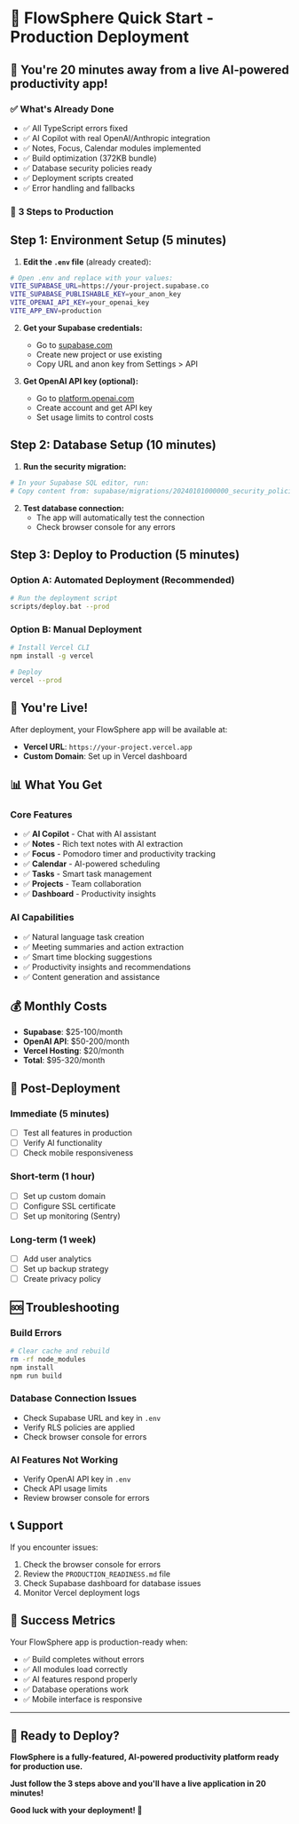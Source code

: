 # 🚀 FlowSphere Quick Start - Production Deployment

## 🎯 **You're 20 minutes away from a live AI-powered productivity app!**

### ✅ **What's Already Done**
- ✅ All TypeScript errors fixed
- ✅ AI Copilot with real OpenAI/Anthropic integration
- ✅ Notes, Focus, Calendar modules implemented
- ✅ Build optimization (372KB bundle)
- ✅ Database security policies ready
- ✅ Deployment scripts created
- ✅ Error handling and fallbacks

### 🚀 **3 Steps to Production**

## **Step 1: Environment Setup (5 minutes)**

1. **Edit the `.env` file** (already created):
```bash
# Open .env and replace with your values:
VITE_SUPABASE_URL=https://your-project.supabase.co
VITE_SUPABASE_PUBLISHABLE_KEY=your_anon_key
VITE_OPENAI_API_KEY=your_openai_key
VITE_APP_ENV=production
```

2. **Get your Supabase credentials:**
   - Go to [supabase.com](https://supabase.com)
   - Create new project or use existing
   - Copy URL and anon key from Settings > API

3. **Get OpenAI API key (optional):**
   - Go to [platform.openai.com](https://platform.openai.com)
   - Create account and get API key
   - Set usage limits to control costs

## **Step 2: Database Setup (10 minutes)**

1. **Run the security migration:**
```bash
# In your Supabase SQL editor, run:
# Copy content from: supabase/migrations/20240101000000_security_policies.sql
```

2. **Test database connection:**
   - The app will automatically test the connection
   - Check browser console for any errors

## **Step 3: Deploy to Production (5 minutes)**

### **Option A: Automated Deployment (Recommended)**
```bash
# Run the deployment script
scripts/deploy.bat --prod
```

### **Option B: Manual Deployment**
```bash
# Install Vercel CLI
npm install -g vercel

# Deploy
vercel --prod
```

## 🎉 **You're Live!**

After deployment, your FlowSphere app will be available at:
- **Vercel URL**: `https://your-project.vercel.app`
- **Custom Domain**: Set up in Vercel dashboard

## 📊 **What You Get**

### **Core Features**
- ✅ **AI Copilot** - Chat with AI assistant
- ✅ **Notes** - Rich text notes with AI extraction
- ✅ **Focus** - Pomodoro timer and productivity tracking
- ✅ **Calendar** - AI-powered scheduling
- ✅ **Tasks** - Smart task management
- ✅ **Projects** - Team collaboration
- ✅ **Dashboard** - Productivity insights

### **AI Capabilities**
- ✅ Natural language task creation
- ✅ Meeting summaries and action extraction
- ✅ Smart time blocking suggestions
- ✅ Productivity insights and recommendations
- ✅ Content generation and assistance

## 💰 **Monthly Costs**
- **Supabase**: $25-100/month
- **OpenAI API**: $50-200/month
- **Vercel Hosting**: $20/month
- **Total**: $95-320/month

## 🔧 **Post-Deployment**

### **Immediate (5 minutes)**
- [ ] Test all features in production
- [ ] Verify AI functionality
- [ ] Check mobile responsiveness

### **Short-term (1 hour)**
- [ ] Set up custom domain
- [ ] Configure SSL certificate
- [ ] Set up monitoring (Sentry)

### **Long-term (1 week)**
- [ ] Add user analytics
- [ ] Set up backup strategy
- [ ] Create privacy policy

## 🆘 **Troubleshooting**

### **Build Errors**
```bash
# Clear cache and rebuild
rm -rf node_modules
npm install
npm run build
```

### **Database Connection Issues**
- Check Supabase URL and key in `.env`
- Verify RLS policies are applied
- Check browser console for errors

### **AI Features Not Working**
- Verify OpenAI API key in `.env`
- Check API usage limits
- Review browser console for errors

## 📞 **Support**

If you encounter issues:
1. Check the browser console for errors
2. Review the `PRODUCTION_READINESS.md` file
3. Check Supabase dashboard for database issues
4. Monitor Vercel deployment logs

## 🎯 **Success Metrics**

Your FlowSphere app is production-ready when:
- ✅ Build completes without errors
- ✅ All modules load correctly
- ✅ AI features respond properly
- ✅ Database operations work
- ✅ Mobile interface is responsive

---

## 🚀 **Ready to Deploy?**

**FlowSphere is a fully-featured, AI-powered productivity platform ready for production use.**

**Just follow the 3 steps above and you'll have a live application in 20 minutes!**

**Good luck with your deployment! 🎉** 